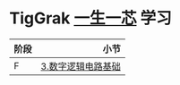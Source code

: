 # TigGrak [一生一芯](https://ysyx.oscc.cc/) 学习

| 阶段 | 小节 |
| :-----| ----: |
| F | [3.数字逻辑电路基础](/F/p3) |
